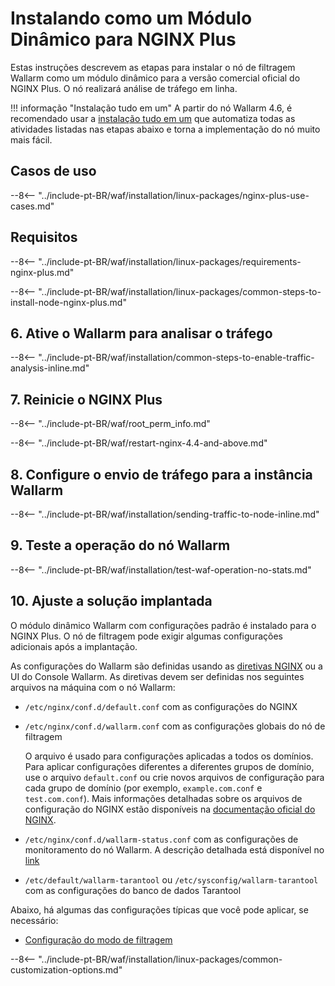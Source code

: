 [img-wl-console-users]: ../../../../images/check-user-no-2fa.png
[wallarm-status-instr]: ../../../../admin-en/configure-statistics-service.md
[memory-instr]: ../../../../admin-en/configuration-guides/allocate-resources-for-node.md
[waf-directives-instr]: ../../../../admin-en/configure-parameters-en.md
[ptrav-attack-docs]: ../../../../attacks-vulns-list.md#path-traversal
[attacks-in-ui-image]: ../../../../images/admin-guides/test-attacks-quickstart.png
[waf-mode-instr]: ../../../../admin-en/configure-wallarm-mode.md
[logging-instr]: ../../../../admin-en/configure-logging.md
[proxy-balancer-instr]: ../../../../admin-en/using-proxy-or-balancer-en.md
[process-time-limit-instr]: ../../../../admin-en/configure-parameters-en.md#wallarm_process_time_limit
[configure-selinux-instr]: ../../../../admin-en/configure-selinux.md
[configure-proxy-balancer-instr]: ../../../../admin-en/configuration-guides/access-to-wallarm-api-via-proxy.md
[update-instr]: ../../../../updating-migrating/nginx-modules.md
[install-postanalytics-docs]: ../../../../admin-en/installation-postanalytics-en/
[waf-mode-recommendations]: ../../../../about-wallarm/deployment-best-practices.md#follow-recommended-onboarding-steps
[ip-lists-docs]: ../../../../user-guides/ip-lists/overview.md
[versioning-policy]: ../../../../updating-migrating/versioning-policy.md#version-list
[install-postanalytics-instr]: ../../../../admin-en/installation-postanalytics-en.md
[waf-installation-instr-latest]: /installation/nginx-plus/
[img-node-with-several-instances]: ../../../../images/user-guides/nodes/wallarm-node-with-two-instances.png
[img-create-wallarm-node]: ../../../../images/user-guides/nodes/create-cloud-node.png
[nginx-custom]: ../../../custom/custom-nginx-version.md
[node-token]: ../../../../quickstart/getting-started.md#deploy-the-wallarm-filtering-node
[api-token]: ../../../../user-guides/settings/api-tokens.md
[wallarm-token-types]: ../../../../user-guides/nodes/nodes.md#api-and-node-tokens-for-node-creation
[platform]: ../../../../installation/supported-deployment-options.md
[img-grouped-nodes]: ../../../../images/user-guides/nodes/grouped-nodes.png

# Instalando como um Módulo Dinâmico para NGINX Plus

Estas instruções descrevem as etapas para instalar o nó de filtragem Wallarm como um módulo dinâmico para a versão comercial oficial do NGINX Plus. O nó realizará análise de tráfego em linha.

!!! informação "Instalação tudo em um"
    A partir do nó Wallarm 4.6, é recomendado usar a [instalação tudo em um](../../../../installation/nginx/all-in-one.md) que automatiza todas as atividades listadas nas etapas abaixo e torna a implementação do nó muito mais fácil.

## Casos de uso

--8<-- "../include-pt-BR/waf/installation/linux-packages/nginx-plus-use-cases.md"

## Requisitos

--8<-- "../include-pt-BR/waf/installation/linux-packages/requirements-nginx-plus.md"

--8<-- "../include-pt-BR/waf/installation/linux-packages/common-steps-to-install-node-nginx-plus.md"

## 6. Ative o Wallarm para analisar o tráfego

--8<-- "../include-pt-BR/waf/installation/common-steps-to-enable-traffic-analysis-inline.md"

## 7. Reinicie o NGINX Plus

--8<-- "../include-pt-BR/waf/root_perm_info.md"

--8<-- "../include-pt-BR/waf/restart-nginx-4.4-and-above.md"

## 8. Configure o envio de tráfego para a instância Wallarm

--8<-- "../include-pt-BR/waf/installation/sending-traffic-to-node-inline.md"

## 9. Teste a operação do nó Wallarm

--8<-- "../include-pt-BR/waf/installation/test-waf-operation-no-stats.md"

## 10. Ajuste a solução implantada

O módulo dinâmico Wallarm com configurações padrão é instalado para o NGINX Plus. O nó de filtragem pode exigir algumas configurações adicionais após a implantação.

As configurações do Wallarm são definidas usando as [diretivas NGINX](../../../../admin-en/configure-parameters-en.md) ou a UI do Console Wallarm. As diretivas devem ser definidas nos seguintes arquivos na máquina com o nó Wallarm:

* `/etc/nginx/conf.d/default.conf` com as configurações do NGINX
* `/etc/nginx/conf.d/wallarm.conf` com as configurações globais do nó de filtragem

    O arquivo é usado para configurações aplicadas a todos os domínios. Para aplicar configurações diferentes a diferentes grupos de domínio, use o arquivo `default.conf` ou crie novos arquivos de configuração para cada grupo de domínio (por exemplo, `example.com.conf` e `test.com.conf`). Mais informações detalhadas sobre os arquivos de configuração do NGINX estão disponíveis na [documentação oficial do NGINX](https://nginx.org/en/docs/beginners_guide.html).
* `/etc/nginx/conf.d/wallarm-status.conf` com as configurações de monitoramento do nó Wallarm. A descrição detalhada está disponível no [link][wallarm-status-instr]
* `/etc/default/wallarm-tarantool` ou `/etc/sysconfig/wallarm-tarantool` com as configurações do banco de dados Tarantool

Abaixo, há algumas das configurações típicas que você pode aplicar, se necessário:

* [Configuração do modo de filtragem][waf-mode-instr]

--8<-- "../include-pt-BR/waf/installation/linux-packages/common-customization-options.md"
